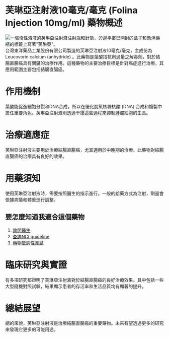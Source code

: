 # 芙琳亞注射液10毫克/毫克 (Folina Injection 10mg/ml) 藥物概述 
![一張惰性溶液的芙琳亞注射液注射瓶和針筒，旁邊平擺已開封的盒子和懸浮藥瓶的標籤上寫著"芙琳亞"。](https://i.imgur.com/uldoQnL.jpeg)
台灣東洋藥品工業股份有限公司製造的芙琳亞注射液10毫克/毫克，主成份為 Leucovorin calcium (anhydride) 。此藥物是葉酸拮抗劑過量之解毒劑，對於結腸直腸癌具有關鍵的治療作用。這種藥物的主要治療目標是針對癌症進行治療，其應用範圍主要包括結腸直腸癌。

# 作用機制 
葉酸能促進細胞分裂和DNA合成，所以在優化脫氧核糖核酸 (DNA) 合成和複製中擔任重要角色。芙琳亞注射液則透過干擾這些過程來抑制腫瘤細胞的生長。

# 治療適應症 
芙琳亞注射液主要用於治療結腸直腸癌，尤其適用於中晚期的治療。此藥物對結腸直腸癌的治療具有良好的效果。

# 用藥須知 
使用芙琳亞注射液時，需要按照醫生的指示進行。一般的給藥方式為注射，劑量會依據病情和體重進行調整。

## 要怎麼知道我適合這個藥物

1. [詢問醫生](./text/1-1.html)
2. [查詢NCI guideline](./text/1-2.html)
3. [藥物敏感性測試](./text/1-3.html)

# 臨床研究與實證 
有多項研究都證明了芙琳亞注射液對於結腸直腸癌的良好治療效果。其中包括一些大型隨機對照試驗，結果顯示患者的存活率和生活品質均有顯著的提升。

# 總結展望 
總的來說，芙琳亞注射液是治療結腸直腸癌的重要藥物。未來有望透過更多的研究來發現它更多的可能用途。
